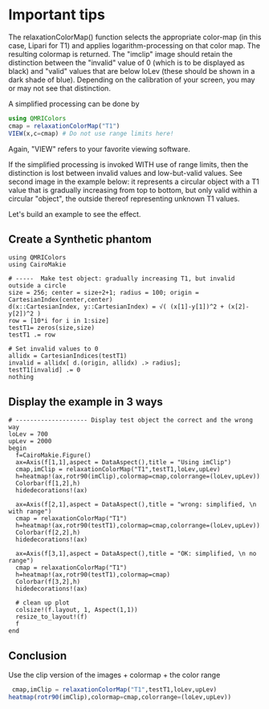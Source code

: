# Important tips

The relaxationColorMap() function selects the appropriate color-map (in this case, Lipari for T1) and applies logarithm-processing on that color map. The resulting colormap is returned.
The "imclip" image should retain the distinction between the "invalid" value of 0 (which is to be displayed as black) and "valid" values that are below loLev (these should be shown in a dark shade of blue). Depending on the calibration of your screen, you may or may not see that distinction.

A simplified processing can be done by

```julia
using QMRIColors
cmap = relaxationColorMap("T1")
VIEW(x,c=cmap) # Do not use range limits here! 
```
Again, "VIEW" refers to your favorite viewing software.

If the simplified processing is invoked WITH use of range limits, then the 
distinction is lost between invalid values and low-but-valid values. See second image in the 
example below: it represents a circular object with a T1 value that is gradually increasing
from top to bottom, but only valid within a circular "object", the outside thereof representing 
unknown T1 values.

Let's build an example to see the effect.

## Create a Synthetic phantom

```@example clip
using QMRIColors
using CairoMakie

# -----  Make test object: gradually increasing T1, but invalid outside a circle
size = 256; center = size÷2+1; radius = 100; origin = CartesianIndex(center,center)
d(x::CartesianIndex, y::CartesianIndex) = √( (x[1]-y[1])^2 + (x[2]-y[2])^2 )
row = [10*i for i in 1:size]
testT1= zeros(size,size)
testT1 .= row

# Set invalid values to 0
allidx = CartesianIndices(testT1)
invalid = allidx[ d.(origin, allidx) .> radius];
testT1[invalid] .= 0
nothing
```
## Display the example in 3 ways
  
```@example clip
# -------------------- Display test object the correct and the wrong way
loLev = 700
upLev = 2000
begin
  f=CairoMakie.Figure()
  ax=Axis(f[1,1],aspect = DataAspect(),title = "Using imClip")
  cmap,imClip = relaxationColorMap("T1",testT1,loLev,upLev)
  h=heatmap!(ax,rotr90(imClip),colormap=cmap,colorrange=(loLev,upLev))
  Colorbar(f[1,2],h)
  hidedecorations!(ax)

  ax=Axis(f[2,1],aspect = DataAspect(),title = "wrong: simplified, \n with range")
  cmap = relaxationColorMap("T1")
  h=heatmap!(ax,rotr90(testT1),colormap=cmap,colorrange=(loLev,upLev))
  Colorbar(f[2,2],h)
  hidedecorations!(ax)

  ax=Axis(f[3,1],aspect = DataAspect(),title = "OK: simplified, \n no range")
  cmap = relaxationColorMap("T1")
  h=heatmap!(ax,rotr90(testT1),colormap=cmap)
  Colorbar(f[3,2],h)
  hidedecorations!(ax)

  # clean up plot
  colsize!(f.layout, 1, Aspect(1,1))
  resize_to_layout!(f)
  f
end
```

## Conclusion


Use the clip version of the images + colormap + the color range

```julia
 cmap,imClip = relaxationColorMap("T1",testT1,loLev,upLev)
heatmap(rotr90(imClip),colormap=cmap,colorrange=(loLev,upLev))
```